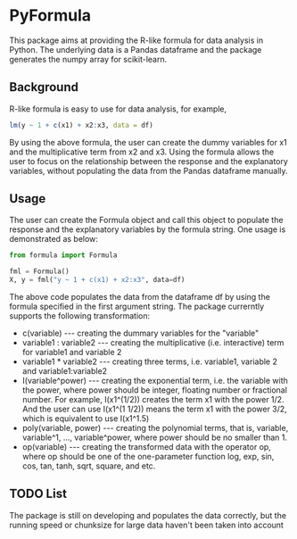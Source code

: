 # PyFormula

This package aims at providing the R-like formula for data analysis in Python. The underlying data is a Pandas dataframe and the package generates the numpy array for scikit-learn.

## Background

R-like formula is easy to use for data analysis, for example, 

```r
lm(y ~ 1 + c(x1) + x2:x3, data = df)
```

By using the above formula, the user can create the dummy variables for x1 and the multiplicative term from x2 and x3. Using the formula allows the user to focus on the relationship between the response and the explanatory variables, without populating the data from the Pandas dataframe manually.

## Usage

The user can create the Formula object and call this object to populate the response and the explanatory variables by the formula string. One usage is demonstrated as below:

```python
from formula import Formula

fml = Formula()
X, y = fml("y ~ 1 + c(x1) + x2:x3", data=df)
```

The above code populates the data from the dataframe df by using the formula specified in the first argument string. The package currerntly supports the following transformation:
* c(variable) --- creating the dummary variables for the "variable"
* variable1 : variable2  --- creating the multiplicative (i.e. interactive) term for variable1 and variable 2
* variable1 * variable2  --- creating three terms, i.e. variable1, variable 2 and variable1:variable2
* I(variable^power) --- creating the exponential term, i.e. the variable with the power, where power should be integer, floating number or fractional number. For example, I(x1^(1/2)) creates the term x1 with the power 1/2. And the user can use I(x1^(1 1/2)) means the term x1 with the power 3/2, which is equivalent to use I(x1^1.5)
* poly(variable, power) --- creating the polynomial terms, that is, variable, variable^1, ..., variable^power, where power should be no smaller than 1. 
* op(variable) --- creating the transformed data with the operator op, where op should be one of the one-parameter function log, exp, sin, cos, tan, tanh, sqrt, square, and etc.

## TODO List

The package is still on developing and populates the data correctly, but the running speed or chunksize for large data haven't been taken into account

